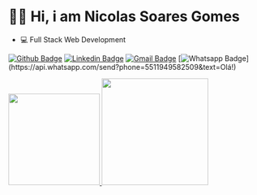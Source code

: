# 👩‍💻 Hi, i am Nicolas Soares Gomes
  
 - 💻 Full Stack Web Development
  
[![Github Badge](https://img.shields.io/badge/-Github-000?style=flat-square&logo=Github&logoColor=white&link=https://github.com/nymalone)](https://github.com/snxl)
[![Linkedin Badge](https://img.shields.io/badge/-LinkedIn-blue?style=flat-square&logo=Linkedin&logoColor=white&link=https://www.linkedin.com/in/nykollemalone/)](https://www.linkedin.com/in/nicolassoaresgomes/)
[![Gmail Badge](https://img.shields.io/badge/-Gmail-c14438?style=flat-square&logo=Gmail&logoColor=white&link=mailto:malone.nykolle@gmail.com)](mailto:nicolas.soares.gomes@gmail.com)
[![Whatsapp Badge](https://img.shields.io/badge/-Whatsapp-4CA143?style=flat-square&labelColor=4CA143&logo=whatsapp&logoColor=white&link=https://api.whatsapp.com/send?phone=5517996784887&text=Olá!)](https://api.whatsapp.com/send?phone=5511949582509&text=Olá!)


 <div>
  <a href="https://github.com/snxl">
                   
  <img height="180em" src="https://github-readme-stats.vercel.app/api?username=snxl&show_icons=true&theme=dracula&include_all_commits=true&count_private=true"/>
                           
  <img height="210em" src="https://github-readme-stats.vercel.app/api/top-langs/?username=snxl&show_icons=true&theme=radical&show_icons=true&hide=ejs,scss"/>
</div>
